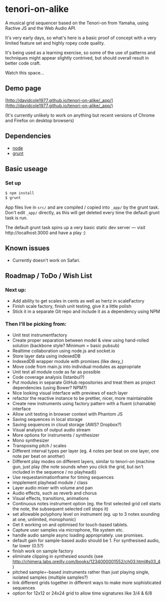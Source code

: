 # tenori-on-alike

A musical grid sequencer based on the Tenori-on from Yamaha, using Ractive JS and the Web Audio API.

It's very early days, so what's here is a basic proof of concept with a very limited feature set and highly ropey code quality.

It's being used as a learning exercise, so some of the use of patterns and techniques might appear slightly contrived, but should overall result in better code craft.

Watch this space...

## Demo page

[http://davidcole1977.github.io/tenori-on-alike/_app/](http://davidcole1977.github.io/tenori-on-alike/_app/)

(It's currently unlikely to work on anything but recent versions of Chrome and Firefox on desktop browsers)

## Dependencies
* [node](https://nodejs.org/)
* [grunt](http://gruntjs.com/)

## Basic useage

### Set up

```bash
$ npm install
$ grunt
```

App files live in `src/` and are compiled / copied into `_app/` by the grunt task. Don't edit `_app/` directly, as this will get deleted every time the default grunt task is run.

The default grunt task spins up a very basic static dev server — visit http://localhost:3000 and have a play :)

## Known issues

* Currently doesn't work on Safari.

## Roadmap / ToDo / Wish List

### Next up:

* Add ability to get scales in cents as well as hertz in scaleFactory
* Finish scale factory, finish unit testing, give it a little polish
* Stick it in a separate Git repo and include it as a dependency using NPM

### Then I'll be picking from:

* Unit test instrumentfactory
* Create proper separation between model & view using hand-rolled solution (backbone style? Minimum = basic pubsub)
* Realtime collaboration using node.js and socket.io
* Store layer data using indexedDB
* IndexedDB wrapper module with promises (like dexy_)
* Move code from main.js into individual modules as appropriate
* Unit test all module code as far as possible
* Code coverage analysis (Istanbul?)
* Put modules in separate GitHub repositories and treat them as project dependencies (using Bower? NPM?)
* Nice looking visual interface with previews of each layer
* refactor the reactive instance to be prettier, nicer, more maintainable
* Create new instruments using factory pattern with a fluent (chainable) interface
* Allow unit testing in browser context with Phantom JS
* Saving sequences in local storage
* Saving sequences in cloud storage (AWS? Dropbox?)
* Visual analysis of output audio stream
* More options for instruments / synthesizer
* Mono synthesizer
* Transposing pitch / scales
* Different interval types per layer (eg. 4 notes per beat on one layer, one note per beat on another)
* Different play modes on different layers, similar to tenori-on (machine gun, just play (the note sounds when you click the grid, but isn't included in the sequence / no playhead))
* Use requestanimationframe for timing sequences
* impplement playhead module / class
* Layer audio mixer with volume and pan
* Audio effects, such as reverb and chorus
* Visual effects, transitions, animations
* Continuous notes instrument option (eg. the first selected grid cell starts the note, the subsequent selected cell stops it)
* set allowable polyphony level on instrument (eg. up to 3 notes sounding at one, unlimited, monophonic)
* Get it working on and optimised for touch-based tablets.
* Capture user samples via microphone, file system etc.
* handle audio sample async loading appropriately. use promises.
* default gain for sample-based audio should be 1. For synthesised audio, far lower (0.5?)
* finish work on sample factory
* eliminate clipping in synthesied sounds (see http://chimera.labs.oreilly.com/books/1234000001552/ch03.html#s03_4)
* pitched sample=-based instruments rather than just playing single, isolated samples (multiple samples?)
* link different grids together in different ways to make more sophisticated sequences
* option for 12x12 or 24x24 grid to allow time signatures like 3/4 & 6/8